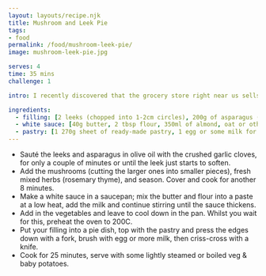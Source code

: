 ```yaml
---
layout: layouts/recipe.njk
title: Mushroom and Leek Pie
tags:
- food
permalink: /food/mushroom-leek-pie/
image: mushroom-leek-pie.jpg

serves: 4
time: 35 mins
challenge: 1

intro: I recently discovered that the grocery store right near us sells vegan (notably dairy free) puff pastry. As a lover of pie, here's a leek, asparagus and mushroom pie - which I made without dairy, but you could easily include if you wished.

ingredients:
  - filling: [2 leeks (chopped into 1-2cm circles), 200g of asparagus (remove the woody parts then cut into halves), olive oil, 3 garlic cloves (crushed), 400g mushrooms, a couple of sprigs of fresh rosemary and thyme, salt and pepper]
  - white sauce: [40g butter, 2 tbsp flour, 350ml of almond, oat or other alternative milk]
  - pastry: [1 270g sheet of ready-made pastry, 1 egg or some milk for brushing]
---
```

- Sauté the leeks and asparagus in olive oil with the crushed garlic cloves, for only a couple of minutes or until the leek just starts to soften.
- Add the mushrooms (cutting the larger ones into smaller pieces), fresh mixed herbs (rosemary thyme), and season. Cover and cook for another 8 minutes.
- Make a white sauce in a saucepan; mix the butter and flour into a paste at a low heat, add the milk and continue stirring until the sauce thickens.
- Add in the vegetables and leave to cool down in the pan. Whilst you wait for this, preheat the oven to 200C.
- Put your filling into a pie dish, top with the pastry and press the edges down with a fork, brush with egg or more milk, then criss-cross with a knife.
- Cook for 25 minutes, serve with some lightly steamed or boiled veg & baby potatoes.